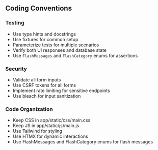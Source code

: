 ## Coding Conventions
### Testing
- Use type hints and docstrings
- Use fixtures for common setup
- Parameterize tests for multiple scenarios
- Verify both UI responses and database state
- Use `FlashMessages` and `FlashCategory` enums for assertions

### Security
- Validate all form inputs
- Use CSRF tokens for all forms
- Implement rate limiting for sensitive endpoints
- Use bleach for input sanitization

### Code Organization
- Keep CSS in app/static/css/main.css
- Keep JS in app/static/js/main.js
- Use Tailwind for styling
- Use HTMX for dynamic interactions
- Use FlashMessages and FlashCategory enums for flash messages

